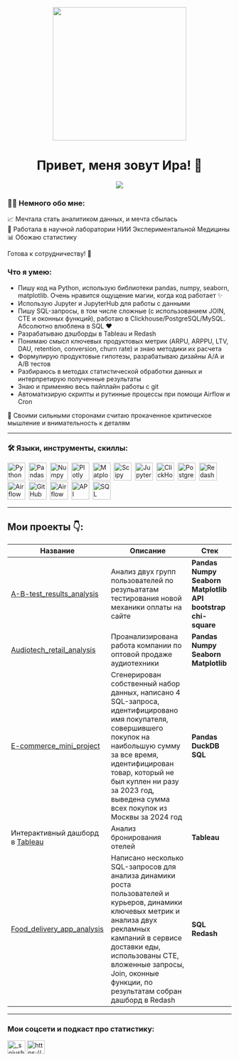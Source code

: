 <p align="center">
  <img src="https://github.com/user-attachments/assets/69a673a4-482e-4853-8074-4371ffecdb1f" width="300">
</p>
<h1 align="center">Привет, меня зовут Ира! 👋</h1>

<p align="center">
<a href="https://t.me/Soiushka">
  <img src=https://img.shields.io/badge/Telegram-2CA5E0?style=for-the-badge&logo=telegram&logoColor=white)>
</a>

### 👨‍💻 Немного обо мне:  

📈 Мечтала стать аналитиком данных, и мечта сбылась  
🔬 Работала в научной лаборатории НИИ Экспериментальной Медицины  
📊 Обожаю статистику  
  
Готова к сотрудничеству! 🤝

### Что я умею:
<ul>
<li>Пишу код на Python, использую библиотеки pandas, numpy, seaborn, matplotlib. Очень нравится ощущение магии, когда код работает ✨
<li>Использую Jupyter и JupyterHub для работы с данными
<li>Пишу SQL-запросы, в том числе сложные (с использованием JOIN, CTE и оконных функций), работаю в Clickhouse/PostgreSQL/MySQL. Абсолютно влюблена в SQL ♥️
<li>Разрабатываю дэшборды в Tableau и Redash
<li>Понимаю смысл ключевых продуктовых метрик (ARPU, ARPPU, LTV, DAU, retention, conversion, churn rate) и знаю методики их расчета
<li>Формулирую продуктовые гипотезы, разрабатываю дизайны А/A и A/В тестов
<li>Разбираюсь в методах статистической обработки данных и интерпретирую полученные результаты
<li>Знаю и применяю весь пайплайн работы с git
<li>Автоматизирую скрипты и рутинные процессы при помощи Airflow и Cron
</ul>
💪 Своими сильными сторонами считаю прокаченное критическое мышление и внимательность к деталям 

---

<h3 align="left">🛠️ Языки, инструменты, скиллы:</h3>
<div>
  <img src="https://img.shields.io/badge/python-white?logo=python&style=for-the-badge" title="Python" alt="Python" height="40"/>&nbsp;
  <img src="https://img.shields.io/badge/pandas-white?logo=pandas&logoColor=blue&style=for-the-badge" title="Pandas" alt="Pandas" height="40"/>&nbsp;
  <img src="https://img.shields.io/badge/numpy-white?logo=numpy&logoColor=blue&style=for-the-badge" title="Numpy" alt="Numpy" height="40"/>&nbsp;
  <img src="https://img.shields.io/badge/plotly-white?logo=plotly&logoColor=blue&style=for-the-badge" title="Plotly" alt="Plotly" height="40"/>&nbsp;
  <img src="https://img.shields.io/badge/matplotlib-white?logo=matplotlib&logoColor=blue&style=for-the-badge" title="Matplotlib" alt="Matplotlib" height="40"/>&nbsp;
  <img src="https://img.shields.io/badge/Scipy-white?logo=Scipy&logoColor=black&style=for-the-badge" title="Scipy" alt="Scipy" height="40"/>&nbsp;
  <img src="https://img.shields.io/badge/Jupyter_notebook-white?logo=Jupyter&style=for-the-badge" title="Jupyter" alt="Jupyter" height="40"/>&nbsp;
  <img src="https://img.shields.io/badge/Clickhouse-white?logo=Clickhouse&style=for-the-badge" title="ClickHouse" alt="ClickHouse" height="40"/>&nbsp;
  <img src="https://img.shields.io/badge/PostgreSQL-white?logo=PostgreSQL&s&style=for-the-badge" title="PostgreSQL" alt="PostgreSQL" height="40"/>&nbsp;
  <img src="https://img.shields.io/badge/redash-white?logo=redash&logoColor=black&style=for-the-badge" title="Redash" alt="Redash" height="40"/>&nbsp;
  <img src="https://img.shields.io/badge/Tableau-white?logo=Tableau&s&logoColor=yellow&style=for-the-badge" title="Airflow" alt="Airflow" height="40"/>&nbsp;
  <img src="https://img.shields.io/badge/github-white?logo=github&logoColor=black&style=for-the-badge" title="GitHub" alt="GitHub" height="40"/>&nbsp;
  <img src="https://img.shields.io/badge/Airflow-white?logo=Airflow&style=for-the-badge" title="Airflow" alt="Airflow" height="40"/>&nbsp;
  <img src="https://img.shields.io/badge/API-white?style=for-the-badge" title="API" alt="API" height="40"/>&nbsp;
  <img src="https://img.shields.io/badge/SQL-white?logo=sqlite&logoColor=blue&style=for-the-badge" title="SQL" alt="SQL" height="40"/>&nbsp;
</div>

---

## Мои проекты 👇:

| Название | Описание | Стек |
|----------------|-----------------|-----|
|[A-B-test_results_analysis](https://github.com/irina-asadullina/A-B-test_results_analysis)|Анализ двух групп пользователей по резульататам тестирования новой механики оплаты на сайте|**Pandas** **Numpy** **Seaborn** **Matplotlib** **API** **bootstrap** **chi-square**|
|[Audiotech_retail_analysis](https://github.com/irina-asadullina/Audiotech_retail_analysis)|Проанализирована работа компании по оптовой продаже аудиотехники|**Pandas** **Numpy** **Seaborn** **Matplotlib**|
|[E-commerce_mini_project](https://github.com/irina-asadullina/E-commerce_mini_project)|Cгенерирован собственный набор данных, написано 4 SQL-запроса, идентифицировано имя покупателя, совершившего покупок на наибольшую сумму за все время, идентифицирован товар, который не был куплен ни разу за 2023 год, выведена сумма всех покупок из Москвы за 2024 год|**Pandas** **DuckDB** **SQL**|
|Интерактивный дашборд в [Tableau](https://public.tableau.com/app/profile/irina.asadullina/viz/HotelsOverview/Dashboard2#1)|Анализ бронирования отелей|**Tableau**|
|[Food_delivery_app_analysis](https://github.com/irina-asadullina/Food_delivery_app_analysis_SQL_Dashboard)|Написано несколько SQL-запросов для анализа динамики роста пользователей и курьеров, динамики ключевых метрик и анализа двух рекламных кампаний в сервисе доставки еды, использованы CTE, вложенные запросы, Join, оконные функции, по результатам собран дашборд в Redash|**SQL** **Redash**|

---

<h3 align="left">Мои соцсети и подкаст про статистику:</h3>
<p align="left">
<a href="https://instagram.com/_soiushka_" target="blank"><img align="center" src="https://raw.githubusercontent.com/rahuldkjain/github-profile-readme-generator/master/src/images/icons/Social/instagram.svg" alt="_soiushka_" height="30" width="40" /></a>
<a href="https://nora.mave.digital" target="blank"><img align="center" src="https://raw.githubusercontent.com/rahuldkjain/github-profile-readme-generator/master/src/images/icons/Social/rss.svg" alt="https://cloud.mave.digital/52470" height="30" width="40" /></a>
</p>


